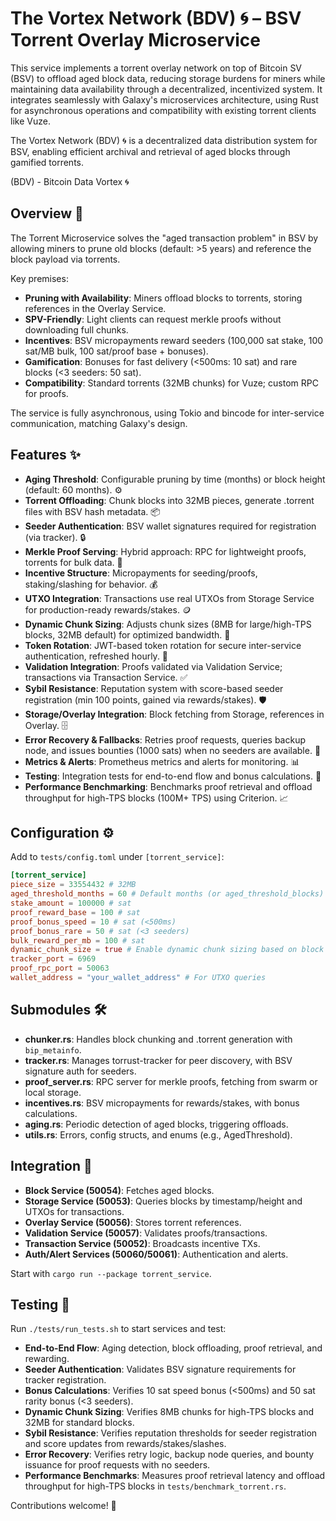 # The Vortex Network (BDV) 🌀 – BSV Torrent Overlay Microservice

This service implements a torrent overlay network on top of Bitcoin SV (BSV) to offload aged block data, reducing storage burdens for miners while maintaining data availability through a decentralized, incentivized system. It integrates seamlessly with Galaxy's microservices architecture, using Rust for asynchronous operations and compatibility with existing torrent clients like Vuze.

The Vortex Network (BDV) 🌀 is a decentralized data distribution system for BSV, enabling efficient archival and retrieval of aged blocks through gamified torrents.

(BDV) - Bitcoin Data Vortex 🌀

## Overview 📄

The Torrent Microservice solves the "aged transaction problem" in BSV by allowing miners to prune old blocks (default: >5 years) and reference the block payload via torrents.

Key premises:
- **Pruning with Availability**: Miners offload blocks to torrents, storing references in the Overlay Service.
- **SPV-Friendly**: Light clients can request merkle proofs without downloading full chunks.
- **Incentives**: BSV micropayments reward seeders (100,000 sat stake, 100 sat/MB bulk, 100 sat/proof base + bonuses).
- **Gamification**: Bonuses for fast delivery (<500ms: 10 sat) and rare blocks (<3 seeders: 50 sat).
- **Compatibility**: Standard torrents (32MB chunks) for Vuze; custom RPC for proofs.

The service is fully asynchronous, using Tokio and bincode for inter-service communication, matching Galaxy's design.

## Features ✨

- **Aging Threshold**: Configurable pruning by time (months) or block height (default: 60 months). ⚙️
- **Torrent Offloading**: Chunk blocks into 32MB pieces, generate .torrent files with BSV hash metadata. 📦
- **Seeder Authentication**: BSV wallet signatures required for registration (via tracker). 🔒
- **Merkle Proof Serving**: Hybrid approach: RPC for lightweight proofs, torrents for bulk data. 📜
- **Incentive Structure**: Micropayments for seeding/proofs, staking/slashing for behavior. 💰
- **UTXO Integration**: Transactions use real UTXOs from Storage Service for production-ready rewards/stakes. 🪙
- **Dynamic Chunk Sizing**: Adjusts chunk sizes (8MB for large/high-TPS blocks, 32MB default) for optimized bandwidth. 📏
- **Token Rotation**: JWT-based token rotation for secure inter-service authentication, refreshed hourly. 🔑
- **Validation Integration**: Proofs validated via Validation Service; transactions via Transaction Service. ✅
- **Sybil Resistance**: Reputation system with score-based seeder registration (min 100 points, gained via rewards/stakes). 🛡️
- **Storage/Overlay Integration**: Block fetching from Storage, references in Overlay. 🗄️
- **Error Recovery & Fallbacks**: Retries proof requests, queries backup node, and issues bounties (1000 sats) when no seeders are available. 🔄
- **Metrics & Alerts**: Prometheus metrics and alerts for monitoring. 📊
- **Testing**: Integration tests for end-to-end flow and bonus calculations. 🧪
- **Performance Benchmarking**: Benchmarks proof retrieval and offload throughput for high-TPS blocks (100M+ TPS) using Criterion. 📈

## Configuration ⚙️

Add to `tests/config.toml` under `[torrent_service]`:
```toml
[torrent_service]
piece_size = 33554432 # 32MB
aged_threshold_months = 60 # Default months (or aged_threshold_blocks)
stake_amount = 100000 # sat
proof_reward_base = 100 # sat
proof_bonus_speed = 10 # sat (<500ms)
proof_bonus_rare = 50 # sat (<3 seeders)
bulk_reward_per_mb = 100 # sat
dynamic_chunk_size = true # Enable dynamic chunk sizing based on block TPS/size
tracker_port = 6969
proof_rpc_port = 50063
wallet_address = "your_wallet_address" # For UTXO queries
```
## Submodules 🛠️

- **chunker.rs**: Handles block chunking and .torrent generation with `bip_metainfo`.
- **tracker.rs**: Manages torrust-tracker for peer discovery, with BSV signature auth for seeders.
- **proof_server.rs**: RPC server for merkle proofs, fetching from swarm or local storage.
- **incentives.rs**: BSV micropayments for rewards/stakes, with bonus calculations.
- **aging.rs**: Periodic detection of aged blocks, triggering offloads.
- **utils.rs**: Errors, config structs, and enums (e.g., AgedThreshold).

## Integration 🔗

- **Block Service (50054)**: Fetches aged blocks.
- **Storage Service (50053)**: Queries blocks by timestamp/height and UTXOs for transactions.
- **Overlay Service (50056)**: Stores torrent references.
- **Validation Service (50057)**: Validates proofs/transactions.
- **Transaction Service (50052)**: Broadcasts incentive TXs.
- **Auth/Alert Services (50060/50061)**: Authentication and alerts.

Start with `cargo run --package torrent_service`.

## Testing 🧪

Run `./tests/run_tests.sh` to start services and test:
- **End-to-End Flow**: Aging detection, block offloading, proof retrieval, and rewarding.
- **Seeder Authentication**: Validates BSV signature requirements for tracker registration.
- **Bonus Calculations**: Verifies 10 sat speed bonus (<500ms) and 50 sat rarity bonus (<3 seeders).
- **Dynamic Chunk Sizing**: Verifies 8MB chunks for high-TPS blocks and 32MB for standard blocks.
- **Sybil Resistance**: Verifies reputation thresholds for seeder registration and score updates from rewards/stakes/slashes.
- **Error Recovery**: Verifies retry logic, backup node queries, and bounty issuance for proof requests with no seeders.
- **Performance Benchmarks**: Measures proof retrieval latency and offload throughput for high-TPS blocks in `tests/benchmark_torrent.rs`.

Contributions welcome! 🌟
